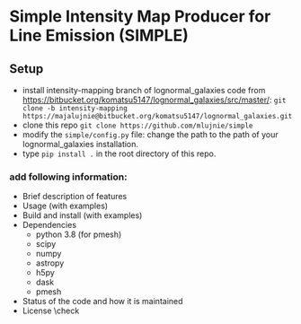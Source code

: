 # Simple Intensity Map Producer for Line Emission (SIMPLE)

## Setup
* install intensity-mapping branch of lognormal_galaxies code from https://bitbucket.org/komatsu5147/lognormal_galaxies/src/master/: `git clone -b intensity-mapping https://majalujnie@bitbucket.org/komatsu5147/lognormal_galaxies.git`
* clone this repo 
    `git clone https://github.com/mlujnie/simple`
* modify the `simple/config.py` file: change the path to the path of your lognormal_galaxies installation.
* type `pip install .` in the root directory of this repo.

### add following information: 
* Brief description of features
* Usage (with examples)
* Build and install (with examples)
* Dependencies
    * python 3.8 (for pmesh)
    * scipy
    * numpy
    * astropy
    * h5py
    * dask
    * pmesh
* Status of the code and how it is maintained
* License \check
